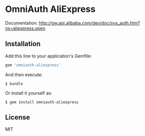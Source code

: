 # OmniAuth AliExpress

Documentation: http://gw.api.alibaba.com/dev/doc/sys_auth.htm?ns=aliexpress.open

## Installation

Add this line to your application's Gemfile:

```ruby
gem 'omniauth-aliexpress'
```

And then execute:

    $ bundle

Or install it yourself as:

    $ gem install omniauth-aliexpress

## License

MIT
